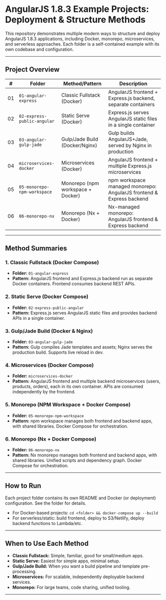 # AngularJS 1.8.3 Example Projects: Deployment & Structure Methods

This repository demonstrates multiple modern ways to structure and deploy AngularJS 1.8.3 applications, including Docker, monorepo, microservices, and serverless approaches. Each folder is a self-contained example with its own codebase and configuration.

---

## Project Overview

| #   | Folder                      | Method/Pattern                    | Description                                                          |
| --- | --------------------------- | --------------------------------- | -------------------------------------------------------------------- |
| 01  | `01-angular-express`        | Classic Fullstack (Docker)        | AngularJS frontend + Express.js backend, separate containers         |
| 02  | `02-express-public-angular` | Static Serve (Docker)             | Express.js serves AngularJS static files in a single container       |
| 03  | `03-angular-gulp-jade`      | Gulp/Jade Build (Docker/Nginx)    | Gulp builds AngularJS+Jade, served by Nginx in production            |
| 04  | `microservices-docker`      | Microservices (Docker)            | AngularJS frontend + multiple Express.js microservices               |
| 05  | `05-monorepo-npm-workspace` | Monorepo (npm workspace + Docker) | npm workspace managed monorepo: AngularJS frontend & Express backend |
| 06  | `06-monorepo-nx`            | Monorepo (Nx + Docker)            | Nx-managed monorepo: AngularJS frontend & Express backend            |

---

## Method Summaries

### 1. Classic Fullstack (Docker Compose)

- **Folder:** `01-angular-express`
- **Pattern:** AngularJS frontend and Express.js backend run as separate Docker containers. Frontend consumes backend REST APIs.

### 2. Static Serve (Docker Compose)

- **Folder:** `02-express-public-angular`
- **Pattern:** Express.js serves AngularJS static files and provides backend APIs in a single container.

### 3. Gulp/Jade Build (Docker & Nginx)

- **Folder:** `03-angular-gulp-jade`
- **Pattern:** Gulp compiles Jade templates and assets; Nginx serves the production build. Supports live reload in dev.

### 4. Microservices (Docker Compose)

- **Folder:** `microservices-docker`
- **Pattern:** AngularJS frontend and multiple backend microservices (users, products, orders), each in its own container. APIs are consumed independently by the frontend.

### 5. Monorepo (NPM Workspace + Docker Compose)

- **Folder:** `05-monorepo-npm-workspace`
- **Pattern:** npm workspace manages both frontend and backend apps, with shared libraries. Docker Compose for orchestration.

### 6. Monorepo (Nx + Docker Compose)

- **Folder:** `06-monorepo-nx`
- **Pattern:** Nx monorepo manages both frontend and backend apps, with shared libraries. Unified scripts and dependency graph. Docker Compose for orchestration.

---

## How to Run

Each project folder contains its own README and Docker (or deployment) configuration. See the folder for details.

- For Docker-based projects: `cd <folder> && docker-compose up --build`
- For serverless/static: build frontend, deploy to S3/Netlify, deploy backend functions to Lambda/etc.

---

## When to Use Each Method

- **Classic Fullstack:** Simple, familiar, good for small/medium apps.
- **Static Serve:** Easiest for simple apps, minimal setup.
- **Gulp/Jade Build:** When you want a build pipeline and template pre-processing.
- **Microservices:** For scalable, independently deployable backend services.
- **Monorepo:** For large teams, code sharing, unified tooling.

---
